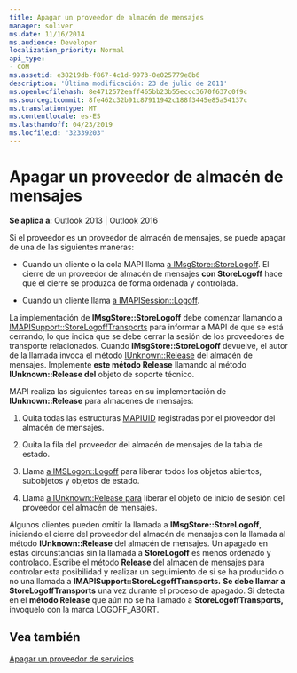 ```yaml
---
title: Apagar un proveedor de almacén de mensajes
manager: soliver
ms.date: 11/16/2014
ms.audience: Developer
localization_priority: Normal
api_type:
- COM
ms.assetid: e38219db-f867-4c1d-9973-0e025779e8b6
description: 'Última modificación: 23 de julio de 2011'
ms.openlocfilehash: 8e4712572eaff465bb23b55eccc3670f637c0f9c
ms.sourcegitcommit: 8fe462c32b91c87911942c188f3445e85a54137c
ms.translationtype: MT
ms.contentlocale: es-ES
ms.lasthandoff: 04/23/2019
ms.locfileid: "32339203"
---
```

# <a name="shutting-down-a-message-store-provider"></a>Apagar un proveedor de almacén de mensajes

  
  
**Se aplica a**: Outlook 2013 | Outlook 2016 
  
Si el proveedor es un proveedor de almacén de mensajes, se puede apagar de una de las siguientes maneras:
  
- Cuando un cliente o la cola MAPI llama [a IMsgStore::StoreLogoff](imsgstore-storelogoff.md). El cierre de un proveedor de almacén de mensajes **con StoreLogoff** hace que el cierre se produzca de forma ordenada y controlada. 
    
- Cuando un cliente llama [a IMAPISession::Logoff](imapisession-logoff.md). 
    
La implementación de **IMsgStore::StoreLogoff** debe comenzar llamando a [IMAPISupport::StoreLogoffTransports](imapisupport-storelogofftransports.md) para informar a MAPI de que se está cerrando, lo que indica que se debe cerrar la sesión de los proveedores de transporte relacionados. Cuando **IMsgStore::StoreLogoff** devuelve, el autor de la llamada invoca el método [IUnknown::Release](https://msdn.microsoft.com/library/4b494c6f-f0ee-4c35-ae45-ed956f40dc7a%28Office.15%29.aspx) del almacén de mensajes. Implemente **este método Release** llamando al método **IUnknown::Release del** objeto de soporte técnico. 
  
MAPI realiza las siguientes tareas en su implementación de **IUnknown::Release** para almacenes de mensajes: 
  
1. Quita todas las estructuras [MAPIUID](mapiuid.md) registradas por el proveedor del almacén de mensajes. 
    
2. Quita la fila del proveedor del almacén de mensajes de la tabla de estado.
    
3. Llama [a IMSLogon::Logoff](imslogon-logoff.md) para liberar todos los objetos abiertos, subobjetos y objetos de estado. 
    
4. Llama [a IUnknown::Release para](https://msdn.microsoft.com/library/4b494c6f-f0ee-4c35-ae45-ed956f40dc7a%28Office.15%29.aspx) liberar el objeto de inicio de sesión del proveedor del almacén de mensajes. 
    
Algunos clientes pueden omitir la llamada a **IMsgStore::StoreLogoff**, iniciando el cierre del proveedor del almacén de mensajes con la llamada al método **IUnknown::Release** del almacén de mensajes. Un apagado en estas circunstancias sin la llamada a **StoreLogoff** es menos ordenado y controlado. Escribe el método **Release** del almacén de mensajes para controlar esta posibilidad y realizar un seguimiento de si se ha producido o no una llamada a **IMAPISupport::StoreLogoffTransports.** **Se debe llamar a StoreLogoffTransports** una vez durante el proceso de apagado. Si detecta en el **método Release** que aún no se ha llamado a **StoreLogoffTransports,** invoquelo con la marca LOGOFF_ABORT. 
  
## <a name="see-also"></a>Vea también



[Apagar un proveedor de servicios](shutting-down-a-service-provider.md)

